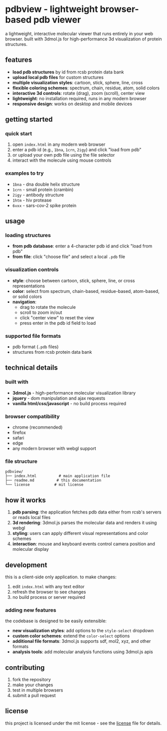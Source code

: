 # pdbview - lightweight browser-based pdb viewer

a lightweight, interactive molecular viewer that runs entirely in your web browser. built with 3dmol.js for high-performance 3d visualization of protein structures.

## features

- **load pdb structures** by id from rcsb protein data bank
- **upload local pdb files** for custom structures
- **multiple visualization styles**: cartoon, stick, sphere, line, cross
- **flexible coloring schemes**: spectrum, chain, residue, atom, solid colors
- **interactive 3d controls**: rotate (drag), zoom (scroll), center view
- **lightweight**: no installation required, runs in any modern browser
- **responsive design**: works on desktop and mobile devices

## getting started

### quick start
1. open `index.html` in any modern web browser
2. enter a pdb id (e.g., `1bna`, `1crn`, `2igy`) and click "load from pdb"
3. or upload your own pdb file using the file selector
4. interact with the molecule using mouse controls

### examples to try
- `1bna` - dna double helix structure
- `1crn` - small protein (crambin)
- `2igy` - antibody structure
- `1htm` - hiv protease
- `6vxx` - sars-cov-2 spike protein

## usage

### loading structures
- **from pdb database**: enter a 4-character pdb id and click "load from pdb"
- **from file**: click "choose file" and select a local `.pdb` file

### visualization controls
- **style**: choose between cartoon, stick, sphere, line, or cross representations
- **color**: select from spectrum, chain-based, residue-based, atom-based, or solid colors
- **navigation**: 
  - drag to rotate the molecule
  - scroll to zoom in/out
  - click "center view" to reset the view
  - press enter in the pdb id field to load

### supported file formats
- pdb format (`.pdb` files)
- structures from rcsb protein data bank

## technical details

### built with
- **3dmol.js** - high-performance molecular visualization library
- **jquery** - dom manipulation and ajax requests
- **vanilla html/css/javascript** - no build process required

### browser compatibility
- chrome (recommended)
- firefox
- safari
- edge
- any modern browser with webgl support

### file structure
```
pdbview/
├── index.html          # main application file
├── readme.md          # this documentation
└── license           # mit license
```

## how it works

1. **pdb parsing**: the application fetches pdb data either from rcsb's servers or reads local files
2. **3d rendering**: 3dmol.js parses the molecular data and renders it using webgl
3. **styling**: users can apply different visual representations and color schemes
4. **interaction**: mouse and keyboard events control camera position and molecular display

## development

this is a client-side only application. to make changes:

1. edit `index.html` with any text editor
2. refresh the browser to see changes
3. no build process or server required

### adding new features

the codebase is designed to be easily extensible:
- **new visualization styles**: add options to the `style-select` dropdown
- **custom color schemes**: extend the `color-select` options
- **additional file formats**: 3dmol.js supports sdf, mol2, xyz, and other formats
- **analysis tools**: add molecular analysis functions using 3dmol.js apis

## contributing

1. fork the repository
2. make your changes
3. test in multiple browsers
4. submit a pull request

## license

this project is licensed under the mit license - see the [license](license) file for details.

